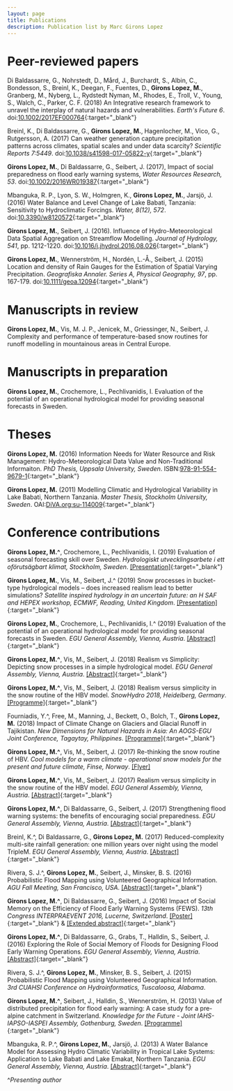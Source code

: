 ```yaml
---
layout: page
title: Publications
description: Publication list by Marc Girons Lopez
---
```


# Peer-reviewed papers

Di Baldassarre, G., Nohrstedt, D., Mård, J., Burchardt, S., Albin, C., Bondesson, S., Breinl, K., Deegan, F., Fuentes, D., **Girons Lopez, M.**, Granberg, M., Nyberg, L., Rydstedt Nyman, M., Rhodes, E., Troll, V., Young, S., Walch, C., Parker, C. F. (2018) An Integrative research framework to unravel the interplay of natural hazards and vulnerabilities. *Earth's Future 6*. doi:[10.1002/2017EF000764](http://onlinelibrary.wiley.com/doi/10.1002/2017EF000764/full){:target="_blank"}

Breinl, K., Di Baldassarre, G., **Girons Lopez, M.**, Hagenlocher, M., Vico, G., Rutgersson, A. (2017) Can weather generation capture precipitation patterns across climates, spatial scales and under data scarcity? *Scientific Reports 7:5449*. doi:[10.1038/s41598-017-05822-y](https://www.nature.com/articles/s41598-017-05822-y){:target="_blank"}

**Girons Lopez, M.**, Di Baldassarre, G., Seibert, J. (2017), Impact of social preparedness on flood early warning systems, *Water Resources Research, 53*. doi:[10.1002/2016WR019387](http://onlinelibrary.wiley.com/doi/10.1002/2016WR019387/full){:target="_blank"}

Mbanguka, R. P., Lyon, S. W., Holmgren, K., **Girons Lopez, M.**, Jarsjö, J. (2016) Water Balance and Level Change of Lake Babati, Tanzania: Sensitivity to Hydroclimatic Forcings. *Water, 8(12), 572*. doi:[10.3390/w8120572](http://www.mdpi.com/2073-4441/8/12/572/html){:target="_blank"}

**Girons Lopez, M.**, Seibert, J. (2016). Influence of Hydro-Meteorological Data Spatial Aggregation on Streamflow Modelling. *Journal of Hydrology, 541*, pp. 1212-1220. doi:[10.1016/j.jhydrol.2016.08.026](http://www.sciencedirect.com/science/article/pii/S0022169416305170){:target="_blank"}

**Girons Lopez, M.**, Wennerström, H., Nordén, L.-Å., Seibert, J. (2015) Location and density of Rain Gauges for the Estimation of Spatial Varying Precipitation. *Geografiska Annaler. Series A, Physical Geography, 97*, pp. 167-179. doi:[10.1111/geoa.12094](http://onlinelibrary.wiley.com/doi/10.1111/geoa.12094/abstract){:target="_blank"}

<div class="line-separator"></div>

# Manuscripts in review

**Girons Lopez, M.**, Vis, M. J. P., Jenicek, M., Griessinger, N., Seibert, J. Complexity and performance of temperature-based snow routines for runoff modelling in mountainous areas  in Central Europe.

<div class="line-separator"></div>

# Manuscripts in preparation

**Girons Lopez, M.**, Crochemore, L., Pechlivanidis, I. Evaluation of the potential of an operational hydrological model for providing seasonal forecasts in Sweden.

<div class="line-separator"></div>

# Theses

**Girons Lopez, M.** (2016) Information Needs for Water Resource and Risk Management: Hydro-Meteorological Data Value and Non-Traditional Informaiton. *PhD Thesis, Uppsala University, Sweden*. ISBN:[978-91-554-9679-1](http://www.diva-portal.org/smash/record.jsf?pid=diva2%3A957429&dswid=-2459){:target="_blank"}

**Girons Lopez, M.** (2011) Modelling Climatic and Hydrological Variability in Lake Babati, Northern Tanzania. *Master Thesis, Stockholm University, Sweden*. OAI:[DiVA.org:su-114009](http://su.diva-portal.org/smash/record.jsf?pid=diva2%3A788849&dswid=-1385){:target="_blank"}

<div class="line-separator"></div>

# Conference contributions

**Girons Lopez, M.^**, Crochemore, L., Pechlivanidis, I. (2019) Evaluation of seasonal forecasting skill over Sweden. *Hydrologiskt utvecklingsarbete i ett oförutsägbart klimat, Stockholm, Sweden*. [[Presentation]](https://www.energiforsk.se/media/27319/forecasting-hydropower-availability-marc-girons-lopez.pdf){:target="_blank"}

**Girons Lopez, M.**, Vis, M., Seibert, J.^ (2019) Snow processes in bucket-type hydrological models – does increased realism lead to better simulations? *Satellite inspired hydrology in an uncertain future: an H SAF and HEPEX workshop, ECMWF, Reading, United Kingdom*. [[Presentation]](https://events.ecmwf.int/event/130/contributions/838/attachments/360/648/HSAF-HEPEX-WS-Seibert.pdf){:target="_blank"}

**Girons Lopez, M.**, Crochemore, L., Pechlivanidis, I.^ (2019) Evaluation of the potential of an operational hydrological model for providing seasonal forecasts in Sweden. *EGU General Assembly, Vienna, Austria*. [[Abstract]](https://meetingorganizer.copernicus.org/EGU2019/EGU2019-13052.pdf){:target="_blank"}

**Girons Lopez, M.^**, Vis, M., Seibert, J. (2018) Realism vs Simplicity: Depicting snow processes in a simple hydrological model. *EGU General Assembly, Vienna, Austria*. [[Abstract]](https://meetingorganizer.copernicus.org/EGU2018/EGU2018-1266.pdf){:target="_blank"}

**Girons Lopez, M.^**, Vis, M., Seibert, J. (2018) Realism versus simplicity in the snow routine of the HBV model. *SnowHydro 2018, Heidelberg, Germany*. [[Programme]](http://www.geog.uni-heidelberg.de/md/chemgeo/geog/hydro/snowhydro_final-program.pdf){:target="_blank"}

Fourniadis, Y.^, Free, M., Manning, J., Beckett, O., Bolch, T., **Girons Lopez, M.** (2018) Impact of Climate Change on Glaciers and Glacial Runoff in Tajikistan. *New Dimensions for Natural Hazards in Asia: An AOGS-EGU Joint Conference, Tagaytay, Philippines*. [[Programme]](http://nathazards.org/doc/Presentation_Schedule.pdf){:target="_blank"}

**Girons Lopez, M.^**, Vis, M., Seibert, J. (2017) Re-thinking the snow routine of HBV. *Cool models for a warm climate - operational snow models for the present and future climate, Finse, Norway*. [[Flyer]](https://www.mn.uio.no/geo/english/research/projects/escymo/snowhow_escymo_workshop_flyer.pdf)

**Girons Lopez, M.^**, Vis, M., Seibert, J. (2017) Realism versus simplicity in the snow routine of the HBV model. *EGU General Assembly, Vienna, Austria*. [[Abstract]](http://meetingorganizer.copernicus.org/EGU2017/EGU2017-13395.pdf){:target="_blank"}

**Girons Lopez, M.^**, Di Baldassarre, G., Seibert, J. (2017) Strengthening flood warning systems: the benefits of encouraging social preparedness. *EGU General Assembly, Vienna, Austria*. [[Abstract]](http://meetingorganizer.copernicus.org/EGU2017/EGU2017-14212-1.pdf){:target="_blank"}

Breinl, K.^, Di Baldassarre, G., **Girons Lopez, M.** (2017) Reduced-complexity multi-site rainfall generation: one million years over night using the model TripleM. *EGU General Assembly, Vienna, Austria*. [[Abstract]](http://meetingorganizer.copernicus.org/EGU2017/EGU2017-3065-1.pdf){:target="_blank"}

Rivera, S. J.^, **Girons Lopez, M.**, Seibert, J., Minsker, B. S. (2016) Probabilistic Flood Mapping using Volunteered Geographical Information. *AGU Fall Meeting, San Francisco, USA*. [[Abstract]](https://agu.confex.com/agu/fm16/meetingapp.cgi/Paper/134525){:target="_blank"}

**Girons Lopez, M.^**, Di Baldassarre, G., Seibert, J. (2016) Impact of Social Memory on the Efficiency of Flood Early Warning Systems (FEWS). *13th Congress INTERPRAEVENT 2016, Lucerne, Switzerland*. [[Poster]](http://interpraevent2016.ch/assets/editor/files/2016_05_30_18_31_16IP_2016_POSTER108.pdf){:target="_blank"} & [[Extended abstract]](http://www.interpraevent.at/palm-cms/upload_files/Publikationen/Tagungsbeitraege/2016_EA_220.pdf){:target="_blank"}

**Girons Lopez, M.^**, Di Baldassarre, G., Grabs, T., Halldin, S., Seibert, J. (2016) Exploring the Role of Social Memory of Floods for Designing Flood Early Warning Operations. *EGU General Assembly, Vienna, Austria*. [[Abstract]](http://meetingorganizer.copernicus.org/EGU2016/EGU2016-15179.pdf){:target="_blank"}

Rivera, S. J.^, **Girons Lopez, M.**, Minsker, B. S., Seibert, J. (2015) Probabilistic Flood Mapping using Volunteered Geographical Information. *3rd CUAHSI Conference on Hydroinformatics, Tuscaloosa, Alabama*.

**Girons Lopez, M.^**, Seibert, J., Halldin, S., Wennerström, H. (2013) Value of distributed precipitation for flood early warning: A case study for a pre-alpine catchment in Switzerland. *Knowledge for the Future - Joint IAHS-IAPSO-IASPEI Assembly, Gothenburg, Sweden*. [[Programme]](http://cx.devinform.se/congrex_80/IAHS-IAPSO-IASPEI-Joint-assembly-2013-FINAL_PROGRAMME.pdf){:target="_blank"}

Mbanguka, R. P.^, **Girons Lopez, M.**, Jarsjö, J. (2013) A Water Balance Model for Assessing Hydro Climatic Variability in Tropical Lake Systems: Application to Lake Babati and Lake Emakat, Northern Tanzania. *EGU General Assembly, Vienna, Austria*. [[Abstract]](http://meetingorganizer.copernicus.org/EGU2013/EGU2013-3154.pdf){:target="_blank"}

^*Presenting author*
